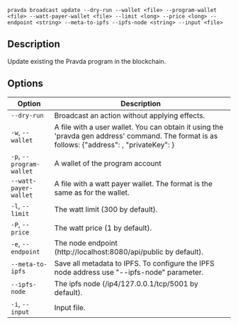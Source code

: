 <!--
THIS FILE IS GENERATED. DO NOT EDIT MANUALLY!
-->

```pravda broadcast update --dry-run --wallet <file> --program-wallet <file> --watt-payer-wallet <file> --limit <long> --price <long> --endpoint <string> --meta-to-ipfs --ipfs-node <string> --input <file>```

## Description
Update existing the Pravda program in the blockchain.
## Options

|Option|Description|
|----|----|
|`--dry-run`|Broadcast an action without applying effects.
|`-w`, `--wallet`|A file with a user wallet. You can obtain it using the 'pravda gen address' command. The format is as follows: {"address": <public key>, "privateKey": <private key>}
|`-p`, `--program-wallet`|A wallet of the program account
|`--watt-payer-wallet`|A file with a watt payer wallet. The format is the same as for the wallet.
|`-l`, `--limit`|The watt limit (300 by default).
|`-P`, `--price`|The watt price (1 by default).
|`-e`, `--endpoint`|The node endpoint (http://localhost:8080/api/public by default).
|`--meta-to-ipfs`|Save all metadata to IPFS. To configure the IPFS node address use "--ipfs-node" parameter.
|`--ipfs-node`|The ipfs node (/ip4/127.0.0.1/tcp/5001 by default).
|`-i`, `--input`|Input file.
